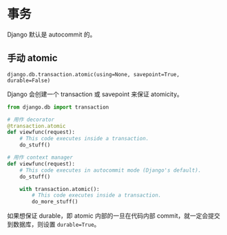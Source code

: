 # 事务

Django 默认是 autocommit 的。

## 手动 atomic

`django.db.transaction.atomic(using=None, savepoint=True, durable=False)`

Django 会创建一个 transaction 或 savepoint 来保证 atomicity。

```python
from django.db import transaction

# 用作 decorator
@transaction.atomic
def viewfunc(request):
    # This code executes inside a transaction.
    do_stuff()

# 用作 context manager
def viewfunc(request):
    # This code executes in autocommit mode (Django's default).
    do_stuff()

    with transaction.atomic():
        # This code executes inside a transaction.
        do_more_stuff()
```

如果想保证 durable，即 atomic 内部的一旦在代码内部 commit，就一定会提交到数据库，则设置 `durable=True`。
